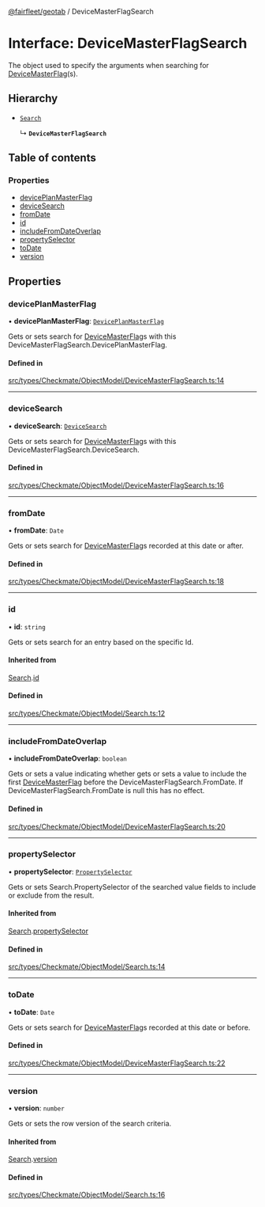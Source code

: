 [@fairfleet/geotab](../README.md) / DeviceMasterFlagSearch

# Interface: DeviceMasterFlagSearch

The object used to specify the arguments when searching for [DeviceMasterFlag](DeviceMasterFlag.md)(s).

## Hierarchy

- [`Search`](Search.md)

  ↳ **`DeviceMasterFlagSearch`**

## Table of contents

### Properties

- [devicePlanMasterFlag](DeviceMasterFlagSearch.md#deviceplanmasterflag)
- [deviceSearch](DeviceMasterFlagSearch.md#devicesearch)
- [fromDate](DeviceMasterFlagSearch.md#fromdate)
- [id](DeviceMasterFlagSearch.md#id)
- [includeFromDateOverlap](DeviceMasterFlagSearch.md#includefromdateoverlap)
- [propertySelector](DeviceMasterFlagSearch.md#propertyselector)
- [toDate](DeviceMasterFlagSearch.md#todate)
- [version](DeviceMasterFlagSearch.md#version)

## Properties

### devicePlanMasterFlag

• **devicePlanMasterFlag**: [`DevicePlanMasterFlag`](../README.md#deviceplanmasterflag)

Gets or sets search for [DeviceMasterFlag](DeviceMasterFlag.md)s with this DeviceMasterFlagSearch.DevicePlanMasterFlag.

#### Defined in

[src/types/Checkmate/ObjectModel/DeviceMasterFlagSearch.ts:14](https://github.com/fairfleet/geotab/blob/d57d931/src/types/Checkmate/ObjectModel/DeviceMasterFlagSearch.ts#L14)

___

### deviceSearch

• **deviceSearch**: [`DeviceSearch`](DeviceSearch.md)

Gets or sets search for [DeviceMasterFlag](DeviceMasterFlag.md)s with this DeviceMasterFlagSearch.DeviceSearch.

#### Defined in

[src/types/Checkmate/ObjectModel/DeviceMasterFlagSearch.ts:16](https://github.com/fairfleet/geotab/blob/d57d931/src/types/Checkmate/ObjectModel/DeviceMasterFlagSearch.ts#L16)

___

### fromDate

• **fromDate**: `Date`

Gets or sets search for [DeviceMasterFlag](DeviceMasterFlag.md)s recorded at this date or after.

#### Defined in

[src/types/Checkmate/ObjectModel/DeviceMasterFlagSearch.ts:18](https://github.com/fairfleet/geotab/blob/d57d931/src/types/Checkmate/ObjectModel/DeviceMasterFlagSearch.ts#L18)

___

### id

• **id**: `string`

Gets or sets search for an entry based on the specific Id.

#### Inherited from

[Search](Search.md).[id](Search.md#id)

#### Defined in

[src/types/Checkmate/ObjectModel/Search.ts:12](https://github.com/fairfleet/geotab/blob/d57d931/src/types/Checkmate/ObjectModel/Search.ts#L12)

___

### includeFromDateOverlap

• **includeFromDateOverlap**: `boolean`

Gets or sets a value indicating whether gets or sets a value to include the first [DeviceMasterFlag](DeviceMasterFlag.md) before the DeviceMasterFlagSearch.FromDate. If DeviceMasterFlagSearch.FromDate is <c>null</c> this has no effect.

#### Defined in

[src/types/Checkmate/ObjectModel/DeviceMasterFlagSearch.ts:20](https://github.com/fairfleet/geotab/blob/d57d931/src/types/Checkmate/ObjectModel/DeviceMasterFlagSearch.ts#L20)

___

### propertySelector

• **propertySelector**: [`PropertySelector`](PropertySelector.md)

Gets or sets Search.PropertySelector of the searched value fields to include or exclude from the result.

#### Inherited from

[Search](Search.md).[propertySelector](Search.md#propertyselector)

#### Defined in

[src/types/Checkmate/ObjectModel/Search.ts:14](https://github.com/fairfleet/geotab/blob/d57d931/src/types/Checkmate/ObjectModel/Search.ts#L14)

___

### toDate

• **toDate**: `Date`

Gets or sets search for [DeviceMasterFlag](DeviceMasterFlag.md)s recorded at this date or before.

#### Defined in

[src/types/Checkmate/ObjectModel/DeviceMasterFlagSearch.ts:22](https://github.com/fairfleet/geotab/blob/d57d931/src/types/Checkmate/ObjectModel/DeviceMasterFlagSearch.ts#L22)

___

### version

• **version**: `number`

Gets or sets the row version of the search criteria.

#### Inherited from

[Search](Search.md).[version](Search.md#version)

#### Defined in

[src/types/Checkmate/ObjectModel/Search.ts:16](https://github.com/fairfleet/geotab/blob/d57d931/src/types/Checkmate/ObjectModel/Search.ts#L16)
